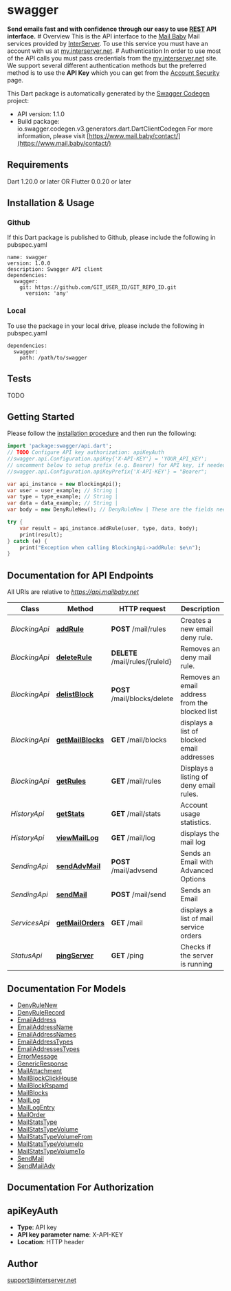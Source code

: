 # swagger
**Send emails fast and with confidence through our easy to use [REST](https://en.wikipedia.org/wiki/Representational_state_transfer) API interface.** # Overview This is the API interface to the [Mail Baby](https//mail.baby/) Mail services provided by [InterServer](https://www.interserver.net). To use this service you must have an account with us at [my.interserver.net](https://my.interserver.net). # Authentication In order to use most of the API calls you must pass credentials from the [my.interserver.net](https://my.interserver.net/) site. We support several different authentication methods but the preferred method is to use the **API Key** which you can get from the [Account Security](https://my.interserver.net/account_security) page. 

This Dart package is automatically generated by the [Swagger Codegen](https://github.com/swagger-api/swagger-codegen) project:

- API version: 1.1.0
- Build package: io.swagger.codegen.v3.generators.dart.DartClientCodegen
For more information, please visit [https://www.mail.baby/contact/](https://www.mail.baby/contact/)

## Requirements

Dart 1.20.0 or later OR Flutter 0.0.20 or later

## Installation & Usage

### Github
If this Dart package is published to Github, please include the following in pubspec.yaml
```
name: swagger
version: 1.0.0
description: Swagger API client
dependencies:
  swagger:
    git: https://github.com/GIT_USER_ID/GIT_REPO_ID.git
      version: 'any'
```

### Local
To use the package in your local drive, please include the following in pubspec.yaml
```
dependencies:
  swagger:
    path: /path/to/swagger
```

## Tests

TODO

## Getting Started

Please follow the [installation procedure](#installation--usage) and then run the following:

```dart
import 'package:swagger/api.dart';
// TODO Configure API key authorization: apiKeyAuth
//swagger.api.Configuration.apiKey{'X-API-KEY'} = 'YOUR_API_KEY';
// uncomment below to setup prefix (e.g. Bearer) for API key, if needed
//swagger.api.Configuration.apiKeyPrefix{'X-API-KEY'} = "Bearer";

var api_instance = new BlockingApi();
var user = user_example; // String | 
var type = type_example; // String | 
var data = data_example; // String | 
var body = new DenyRuleNew(); // DenyRuleNew | These are the fields needed to create a new email deny rule.

try {
    var result = api_instance.addRule(user, type, data, body);
    print(result);
} catch (e) {
    print("Exception when calling BlockingApi->addRule: $e\n");
}
```

## Documentation for API Endpoints

All URIs are relative to *https://api.mailbaby.net*

Class | Method | HTTP request | Description
------------ | ------------- | ------------- | -------------
*BlockingApi* | [**addRule**](docs//BlockingApi.md#addrule) | **POST** /mail/rules | Creates a new email deny rule.
*BlockingApi* | [**deleteRule**](docs//BlockingApi.md#deleterule) | **DELETE** /mail/rules/{ruleId} | Removes an deny mail rule.
*BlockingApi* | [**delistBlock**](docs//BlockingApi.md#delistblock) | **POST** /mail/blocks/delete | Removes an email address from the blocked list
*BlockingApi* | [**getMailBlocks**](docs//BlockingApi.md#getmailblocks) | **GET** /mail/blocks | displays a list of blocked email addresses
*BlockingApi* | [**getRules**](docs//BlockingApi.md#getrules) | **GET** /mail/rules | Displays a listing of deny email rules.
*HistoryApi* | [**getStats**](docs//HistoryApi.md#getstats) | **GET** /mail/stats | Account usage statistics.
*HistoryApi* | [**viewMailLog**](docs//HistoryApi.md#viewmaillog) | **GET** /mail/log | displays the mail log
*SendingApi* | [**sendAdvMail**](docs//SendingApi.md#sendadvmail) | **POST** /mail/advsend | Sends an Email with Advanced Options
*SendingApi* | [**sendMail**](docs//SendingApi.md#sendmail) | **POST** /mail/send | Sends an Email
*ServicesApi* | [**getMailOrders**](docs//ServicesApi.md#getmailorders) | **GET** /mail | displays a list of mail service orders
*StatusApi* | [**pingServer**](docs//StatusApi.md#pingserver) | **GET** /ping | Checks if the server is running

## Documentation For Models

 - [DenyRuleNew](docs//DenyRuleNew.md)
 - [DenyRuleRecord](docs//DenyRuleRecord.md)
 - [EmailAddress](docs//EmailAddress.md)
 - [EmailAddressName](docs//EmailAddressName.md)
 - [EmailAddressNames](docs//EmailAddressNames.md)
 - [EmailAddressTypes](docs//EmailAddressTypes.md)
 - [EmailAddressesTypes](docs//EmailAddressesTypes.md)
 - [ErrorMessage](docs//ErrorMessage.md)
 - [GenericResponse](docs//GenericResponse.md)
 - [MailAttachment](docs//MailAttachment.md)
 - [MailBlockClickHouse](docs//MailBlockClickHouse.md)
 - [MailBlockRspamd](docs//MailBlockRspamd.md)
 - [MailBlocks](docs//MailBlocks.md)
 - [MailLog](docs//MailLog.md)
 - [MailLogEntry](docs//MailLogEntry.md)
 - [MailOrder](docs//MailOrder.md)
 - [MailStatsType](docs//MailStatsType.md)
 - [MailStatsTypeVolume](docs//MailStatsTypeVolume.md)
 - [MailStatsTypeVolumeFrom](docs//MailStatsTypeVolumeFrom.md)
 - [MailStatsTypeVolumeIp](docs//MailStatsTypeVolumeIp.md)
 - [MailStatsTypeVolumeTo](docs//MailStatsTypeVolumeTo.md)
 - [SendMail](docs//SendMail.md)
 - [SendMailAdv](docs//SendMailAdv.md)

## Documentation For Authorization


## apiKeyAuth

- **Type**: API key
- **API key parameter name**: X-API-KEY
- **Location**: HTTP header


## Author

support@interserver.net
